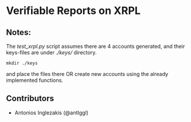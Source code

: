 # Verifiable Reports on XRPL

## Notes:
The *test_xrpl.py* script assumes there are 4 accounts generated, and their keys-files are under *./keys/* directory.

```
mkdir ./keys
```
and place the files there OR create new accounts using the already implemented functions.

## Contributors
- Antonios Inglezakis (@antIggl)


